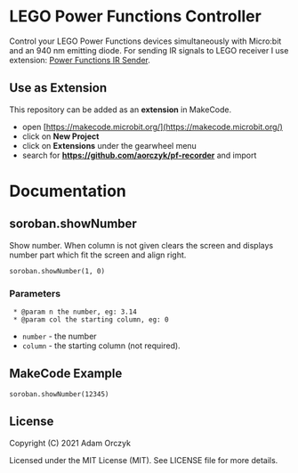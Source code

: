 # LEGO Power Functions Controller

Control your LEGO Power Functions devices simultaneously with Micro:bit and an 940 nm emitting diode. 
For sending IR signals to LEGO receiver I use extension: [Power Functions IR Sender](https://github.com/philipphenkel/pxt-powerfunctions).

## Use as Extension
This repository can be added as an **extension** in MakeCode.
* open [https://makecode.microbit.org/](https://makecode.microbit.org/)
* click on **New Project**
* click on **Extensions** under the gearwheel menu
* search for **https://github.com/aorczyk/pf-recorder** and import

# Documentation

## soroban.showNumber

Show number. When column is not given clears the screen and displays number part which fit the screen and align right.

```sig
soroban.showNumber(1, 0)
```

### Parameters
     * @param n the number, eg: 3.14
     * @param col the starting column, eg: 0
- `number` - the number
- `column` - the starting column (not required). 

## MakeCode Example

```blocks
soroban.showNumber(12345)
```

## License

Copyright (C) 2021 Adam Orczyk

Licensed under the MIT License (MIT). See LICENSE file for more details.
